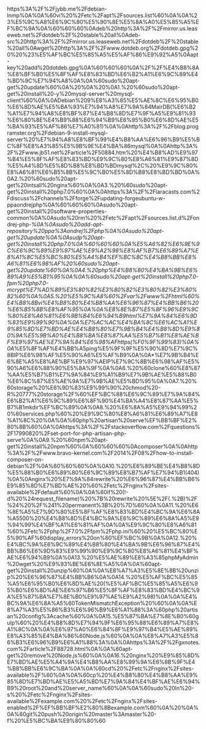 https%3A%2F%2Fjybb.me%2Fdebian-lnmp%0A%0A%60vi%20%2Fetc%2Fapt%2Fsources.list%60%0A%0A%23%E5%9C%A8%E6%9C%80%E5%90%8E%E5%8A%A0%E5%85%A5%EF%BC%9A%0A%60%60%60%0Adeb%20http%3A%2F%2Fmirror.us.leaseweb.net%2Fdotdeb%2F%20stable%20all%0Adeb-src%20http%3A%2F%2Fmirror.us.leaseweb.net%2Fdotdeb%2F%20stable%20all%0Awget%20http%3A%2F%2Fwww.dotdeb.org%2Fdotdeb.gpg%20%20%23%E5%AF%BC%E5%85%A5%E5%AF%86%E9%92%A5%0Aapt-key%20add%20dotdeb.gpg%0A%60%60%60%0A%2F%2F%E4%B8%8A%E8%BF%B0%E5%8F%AF%E8%83%BD%E6%B2%A1%E6%9C%89%E4%BD%9C%E7%94%A8%0A%0A%60sudo%20apt-get%20update%60%0A%20%0A%20%0A1.%20%60sudo%20apt-get%20install%20-y%20mysql-server%20mysql-client%60%0A%0ADebian%209%E8%A3%85%E5%AE%8C%E6%95%B0%E6%8D%AE%E5%BA%93%E7%94%A8%E7%9A%84MairDB(%E6%B2%A1%E7%94%A8%E8%BF%87%E4%B8%8D%E7%9F%A5%E9%81%93%E6%80%8E%E4%B9%88%E6%94%B9%E6%95%B0%E6%8D%AE%E5%BA%93%E5%AF%86%E7%A0%81)%0A%0Ahttp%3A%2F%2Fblog.programster.org%2Fdebian-9-install-mysql-server%20%E7%94%A8%E8%BF%99%E4%B8%AA%E6%96%B9%E5%BC%8F%E8%A3%85%E5%9B%9E%E4%BA%86mysql%0A%0Ahttp%3A%2F%2Fwww.jb51.net%2Farticle%2F50884.htm%20%E4%B8%AD%E9%97%B4%E5%8F%AF%E8%83%BD%E9%9C%80%E8%A6%81%E9%87%8D%E5%A4%8D%E5%8D%B8%E8%BD%BDmysql%2C%20%E9%9C%80%E8%A6%81%E6%B5%8B%E5%9C%B0%E5%8D%B8%E8%BD%BD%0A%0A2.%20%60sudo%20apt-get%20intsall%20nginx%60%0A%0A3.%20%60sudo%20apt-get%20install%20php7.0%60%0A%0Ahttps%3A%2F%2Flaracasts.com%2Fdiscuss%2Fchannels%2Fforge%2Fupdating-forgeubuntu-w-ppaondrejphp%0A%60%60%60%0Asudo%20apt-get%20install%20software-properties-common%0A%0Asudo%20rm%20%2Fetc%2Fapt%2Fsources.list.d%2Fondrej-php-*%0A%0Asudo%20add-apt-repository%20ppa%3Aondrej%2Fphp%0A%0Asudo%20apt-get%20update%0A%0Asudp%20apt-get%20install%20php7.0%0A%60%60%60%0A%E5%A6%82%E6%9E%9C%E6%9C%89%E9%97%AE%E9%A2%98%E8%AF%B7%E6%89%A7%E8%A1%8C%E5%BC%80%E5%A4%B4%EF%BC%8C%E4%B8%BB%E8%A6%81%E6%98%AF%20%60sudo%20apt-get%20update%60%0A%0A4.%20php%E4%B8%80%E4%BA%9B%E6%89%A9%E5%B1%95%0A%0A%60sudo%20apt-get%20install%20php7.0-fpm%20php7.0-mcrypt%E7%AD%89%E3%80%82%E3%80%82%E3%80%82%E3%80%82%60%0A%0A5.%20%E5%9C%A8%60%2Fvar%2Fwww%2Fhtml%60%E4%B8%8Bvi%E4%B8%80%E4%B8%AA%E6%96%87%E4%BB%B6%20%E6%B5%8B%E8%AF%95%0A%0A%E8%8E%B7%E5%8F%96%E9%9C%80%E8%A6%81%E6%9B%B4%E6%94%B9html%E7%9A%84%E6%9D%83%E9%99%90%0A%0A%E7%AC%AC%E4%BA%8C%E6%AC%A1%E9%85%8D%E7%BD%AE%E4%B8%80%E7%9B%B4%E4%B8%8D%E9%80%9A%E5%9B%A0%E4%B8%BA%E8%87%AA%E5%B7%B1%E8%AE%BF%E9%97%AE%E7%9A%84%E6%98%AFhttps(%F0%9F%99%83)%0A%0A*%E5%8F%AF%E4%BB%A5ping%E5%9F%9F%E5%90%8D%E7%9C%8BIP%E6%98%AF%E5%90%A6%E5%AF%B9%0A%0A*%E7%9B%B4%E6%8E%A5%E8%AE%BF%E9%97%AEIP%E7%9C%8B%E6%98%AF%E5%90%A6%E6%88%90%E5%8A%9F%0A%0A6.%20%60clone%60%E8%87%AA%E5%B7%B1%E7%9A%84%E9%A1%B9%E7%9B%AE%E5%88%B0%E6%8C%87%E5%AE%9A%E7%9B%AE%E5%BD%95%0A%0A7.%20%60storage%20%E6%9D%83%E9%99%90%20chmod%20-R%20777%20storage%2F%60%EF%BC%88%E6%9C%89%E7%9A%84%E6%B2%A1%E6%9C%89%E6%8F%90%E4%BA%A4%E8%87%AA%E5%B7%B1mkdir%EF%BC%89%0A%0A8.%20%E6%8A%A5%E9%94%99%20%60services.php%60%20%E9%9C%80%E8%A6%81%E6%89%A7%E8%A1%8C%20%0A%0A%60php%20artisan%20serve%EF%BB%BF%E2%80%8B%60%0A%0Ahttps%3A%2F%2Fstackoverflow.com%2Fquestions%2F17990820%2Fset-port-for-php-artisan-php-serve%0A%0A9.%20%60npm%20apt-get%20install%20npm%60%0A%60%60%60%0Acomposer%0A%0Ahttp%3A%2F%2Fwww.bravo-kernel.com%2F2014%2F08%2Fhow-to-install-composer-on-debian%2F%0A%60%60%60%0A%0A10.%20%E6%89%BE%E4%B8%8D%E5%88%B0%E6%89%80%E6%9C%89%E8%B7%AF%E7%94%B1(404)%0A%0Anginx%20%E7%9A%84rewrite%20%E6%96%87%E4%BB%B6%E9%85%8D%E7%BD%AE%20%60%2Fetc%2Fnginx%2Fsites-available%2Fdefault%60%0A%0A%60if%20(!-d%20%24request_filename)%20%7B%20rewrite%20%5E%2F(.%2B)%2F%24%20%2F%241%20permanent%3B%20%7D%60%0A%0A11.%20%E6%8E%A5%E7%9D%80%E5%8F%AF%E8%83%BD%E4%BC%9A%E6%8A%A5500%20%E4%B8%8D%E4%BC%9A%E6%9C%89%E6%8A%A5%E9%94%99%E4%BF%A1%E6%81%AF%0A%0A%E9%9C%80%E8%A6%81%60%2Fetc%2Fphp%2F7.0%2Ffpm%2Fphp.ini%60%20%E5%BC%80%E5%90%AF%60display_errors%20on%60%EF%BC%9B%0A%0A12.%20%E4%BC%9A%E6%9C%89%E4%B8%80%E4%BA%9B%E6%96%87%E4%BB%B6%E6%9D%83%E9%99%90%E9%9C%80%E8%A6%81%E4%BF%AE%E6%94%B9%0A%0A13.%20%E5%AE%89%E8%A3%85phpMyAdmin%20wget%20%E9%93%BE%E6%8E%A5%0A%0A%60apt-get%20install%20unzip%60%0A%0A%E8%A7%A3%E5%8E%8B%20unzip%20%E6%96%87%E4%BB%B6%0A%0A14.%20%E5%AF%BC%E5%85%A5%E6%95%B0%E6%8D%AE%20(%E5%AF%BC%E5%85%A5%E6%95%B0%E6%8D%AE%E6%97%B6%E5%8F%AF%E8%83%BD%E4%BC%9A%E5%87%BA%E7%8E%B0%E9%97%AE%E9%A2%98)%0A%0A%E4%BC%9A%E6%8A%A5%60TokenMismatchException%20%60%0A%0A%E8%A7%A3%E5%86%B3%E6%96%B9%E6%A1%88%3A%60php%20artisan%20config%3Acache%60%0A%0A15.%E5%87%BA%E7%8E%B0%60gulp%60%20%E4%B8%8D%E7%94%9F%E6%95%88%E6%89%A7%E8%A1%8C%0A%0A%E6%97%A0%E6%84%8F%E9%97%B4%E5%AE%89%E8%A3%85%E4%BA%86%60Node.js%60%0A%0A%E8%A7%A3%E5%86%B3%E6%96%B9%E6%A1%88%3A%0A%0Ahttps%3A%2F%2Fgxnotes.com%2Farticle%2F88728.html%0A%0A%60apt-get%20remove%20Node.js%60%0A%0A16.%20nginx%20%E9%85%8D%E7%BD%AE%E5%A4%9A%E4%B8%AA%E8%99%9A%E6%8B%9F%E4%B8%BB%E6%9C%BA%0A%0A%60cd%20%2Fetc%2Fnginx%2Fsites-available%2F%60%0A%0A%60cp%20%E4%B8%80%E4%B8%AA%E9%85%8D%E7%BD%AE%E5%A5%BD%E7%9A%84%E4%BF%AE%E6%94%B9%20root%20and%20server_name%60%0A%0A%60sudo%20ln%20-s%20%2Fetc%2Fnginx%2Fsites-available%2Fexample.com%20%2Fetc%2Fnginx%2Fsites-enabled%2F%EF%BB%BF%E2%80%8Bexample.com%60%0A%20%0A%0A%60git%20push%20origin%20master%3Amaster%20-f%20%E5%BC%BA%E9%80%80%60